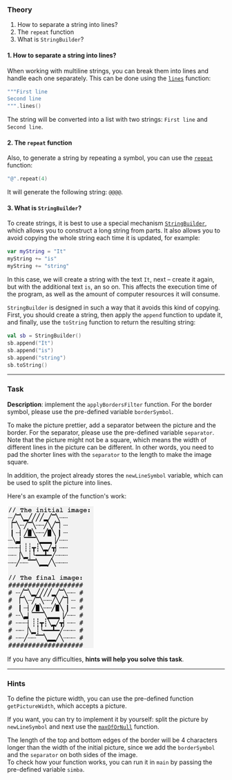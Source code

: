 ### Theory

1. How to separate a string into lines?
2. The `repeat` function
3. What is `StringBuilder`?

#### 1. How to separate a string into lines?

When working with multiline strings, you can break them into lines and handle each one separately. 
This can be done using the [`lines`](https://kotlinlang.org/api/latest/jvm/stdlib/kotlin.text/lines.html) function:
```kotlin
"""First line
Second line
""".lines()
```
The string will be converted into a list with two strings: `First line` and `Second line`.

#### 2. The `repeat` function

Also, to generate a string by repeating a symbol, you can use the [`repeat`](https://kotlinlang.org/api/latest/jvm/stdlib/kotlin/repeat.html) function:
```kotlin
"@".repeat(4)
```
It will generate the following string: `@@@@`.

#### 3. What is `StringBuilder`?

To create strings, it is best to use a special mechanism [`StringBuilder`](https://kotlinlang.org/api/latest/jvm/stdlib/kotlin.text/-string-builder/), 
which allows you to construct a long string from parts.
It also allows you to avoid copying the whole string each time it is updated, for example:
```kotlin
var myString = "It"
myString += "is"
myString += "string"
```
In this case, we will create a string with the text `It`, next – create it again, but with the additional text `is`, an so on.
This affects the execution time of the program, as well as the amount of computer resources it will 
consume.

`StringBuilder` is designed in such a way that it avoids this kind of copying. 
First, you should create a string, then apply the `append` function to update it, 
and finally, use the `toString` function to return the resulting string:
```kotlin
val sb = StringBuilder()
sb.append("It")
sb.append("is")
sb.append("string")
sb.toString()
```
___

### Task

**Description**: implement the `applyBordersFilter` function. 
For the border symbol, please use the pre-defined variable `borderSymbol`.

To make the picture prettier, add a separator between the picture and the border.
For the separator, please use the pre-defined variable `separator`.
Note that the picture might not be a square, which means the width of different lines in the picture can be different.
In other words, you need to pad the shorter lines with the `separator` to the length to make the image square.

In addition, the project already stores the `newLineSymbol` variable, which can be used to split the picture into lines.

Here's an example of the function's work:
<p>
    <img src="../../../utils/src/main/resources/images/part1/AlmostDone/when_hint_1.png" alt="Example of the function's work" width="200"/>
</p>


If you have any difficulties, **hints will help you solve this task**.

----

### Hints

<div class="hint">
  To define the picture width, you can use the pre-defined function <code>getPictureWidth</code>, which accepts a picture.
  
  If you want, you can try to implement it by yourself: split the picture by <code>newLineSymbol</code> 
  and next use the <a href="https://kotlinlang.org/api/latest/jvm/stdlib/kotlin.text/max-of-or-null.html"><code>maxOfOrNull</code></a> function.   
</div>

<div class="hint">
    The length of the top and bottom edges of the border will be 4 characters longer than the width of the initial picture, 
    since we add the <code>borderSymbol</code> and the <code>separator</code> on both sides of the image.
</div>

<div class="hint">
   To check how your function works, you can run it in <code>main</code> by passing the pre-defined variable <code>simba</code>.
</div>
